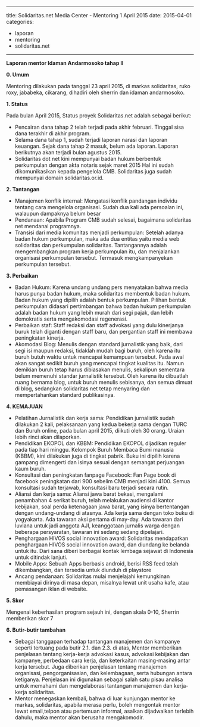 
---
title: Solidaritas.net Media Center - Mentoring 1 April 2015
date: 2015-04-01
categories:
- laporan
- mentoring
- solidaritas.net
---

**Laporan mentor Idaman Andarmosoko tahap II**

**0. Umum**

Mentoring dilakukan pada tanggal 23 april 2015, di markas solidaritas, ruko roxy, jababeka, cikarang, dihadiri oleh sherrin dan idaman andarmosoko.

**1. Status**

Pada bulan April 2015, Status proyek Solidaritas.net adalah sebagai berikut:

* Pencairan dana tahap 2 telah terjadi pada akhir februari. Tinggal sisa dana terakhir di akhir program.
* Selama dana tahap 1, sudah terjadi laporan narasi dan laporan keuangan. Sejak dana tahap 2 masuk, belum ada laporan. Laporan berikutnya akan terjadi bulan agustus 2015.
* Solidaritas dot net kini mempunyai badan hukum berbentuk perkumpulan dengan akta notaris sejak maret 2015 Hal ini sudah dikomunikasikan
kepada pengelola CMB. Solidaritas juga sudah mempunyai domain solidaritas.or.id.

**2. Tantangan**

* Manajemen konflik internal: Mengatasi konflik pandangan individu tentang cara mengelola organisasi. Sudah dua kali ada persoalan ini, walaupun dampaknya belum besar
* Pendanaan: Apabila Program CMB sudah selesai, bagaimana solidaritas net mendanai programnya.
* Transisi dari media komunitas menjadi perkumpulan: Setelah adanya badan hukum perkumpulan, maka ada dua entitas yaitu media web solidaritas dan perkumpulan solidaritas. Tantangannya adalah mengembangkan program kerja perkumpulan itu, dan menjalankan organisasi perkumpulan tersebut. Termasuk mengkampanyekan perkumpulan tersebut.

**3. Perbaikan**

* Badan Hukum: Karena undang undang pers menyatakan bahwa media harus punya badan hukum, maka solidaritas membentuk badan hukum. Badan hukum yang dipilih adalah bentuk perkumpulan. Pilihan bentuk perkumpulan didasari pertimbangan bahwa badan hukum perkumpulan adalah badan hukum yang lebih murah dari segi pajak, dan lebih demokratis serta mengakomodasi regenerasi.
* Perbaikan staf: Staff redaksi dan staff advokasi yang dulu kinerjanya buruk telah diganti dengan staff baru, dan pergantian staff ini membawa peningkatan kinerja.
* Akomodasi Blog: Menulis dengan standard jurnalistik yang baik, dari segi isi maupun redaksi, tidaklah mudah bagi buruh, oleh karena itu buruh butuh waktu untuk mencapai kemampuan tersebut. Pada awal akan sangat sedikit buruh yang mencapai tingkat kualitas itu. Namun demikian buruh tetap harus dibiasakan menulis, sekalipun sementara belum memenuhi standar jurnalistik tersebut. Oleh karena itu dibuatlah ruang bernama blog, untuk buruh menulis sebisanya, dan semua dimuat di blog, sedangkan solidaritas net tetap menyaring dan mempertahankan standard publikasinya.

**4. KEMAJUAN**

* Pelatihan Jurnalistik dan kerja sama: Pendidikan jurnalistik sudah dilakukan 2 kali, pelaksanaan yang kedua bekerja sama dengan TURC dan Buruh online, pada bulan april 2015, diikuti oleh 30 orang. Uraian lebih rinci akan dilaporkan.
* Pendidikan EKOPOL dan KBBM: Pendidikan EKOPOL dijadikan reguler pada tiap hari minggu. Kelompok Buruh Membaca Bumi manusia (KBBM), kini dilakukan juga di tingkat pabrik. Buku ini dipilih karena gampang dimengerti dan isinya sesuai dengan semangat perjuangan kaum buruh.
* Konsultasi dan peningkatan fanpage Facebook: Fan Page book di facebook peningkatan dari 900 sebelim CMB menjadi kini 4100. Semua konsultasi sudah terjawab, konsultasi baru terjadi secara rutin.
* Aliansi dan kerja sama: Aliansi jawa barat bekasi, mengalami penambahan 4 serikat buruh, telah melakukan audiensi di kantor kebijakan, soal perda ketenagaan jawa barat, yang isinya bertentangan dengan undang-undang di atasnya. Ada kerja sama dengan toko buku di yogyakarta. Ada tawaran aksi pertama di may-day. Ada tawaran dari luviana untuk jadi anggota AJI, keanggotaan jurnalis warga dengan beberapa persyaratan, tawaran ini sedang sedang dipelajari.
* Penghargaan HIVOS social innovation award: Solidaritas mendapatkan penghargaan HIVOS social innovation award, dan diundang ke belanda untuk itu. Dari sana diberi berbagai kontak lembaga sejawat di Indonesia untuk ditindak lanjuti.
* Mobile Apps: Sebuah Apps berbasis android, berisi RSS feed telah dikembangkan, dan tersedia untuk diunduh di playstore
* Ancang pendanaan: Solidaritas mulai menjelajahi kemungkinan membiayai dirinya di masa depan, misalnya lewat unit usaha kafe, atau pemasangan iklan di website.

**5. Skor**

Mengenai keberhasilan program sejauh ini, dengan skala 0-10, Sherrin memberikan skor 7

**6. Butir-butir tambahan**

* Sebagai tanggapan terhadap tantangan manajemen dan kampanye seperti tertuang pada butir 2.1. dan 2.3. di atas, Mentor memberikan penjelasan tentang kerja-kerja advokasi kasus, advokasi kebijakan dan kampanye, perbedaan cara kerja, dan keterkaitan masing-masing antar kerja tersebut. Juga diberikan penjelasan tentang manajemen organisasi, pengorganisasian, dan kelembagaan, serta hubungan antara ketiganya. Penjelasan ini digunakan sebagai salah satu pisau analisa untuk memahami dan mengelaborasi tantangan manajemen dan kerja-kerja solidaritas.
* Mentor menegaskan kembali, bahwa di luar kunjungan mentor ke markas, solidaritas, apabila merasa perlu, boleh mengontak mentor lewat email,telpon atau pertemuan informal, asalkan dijadwalkan terlebih dahulu, maka mentor akan berusaha mengakomodir.
